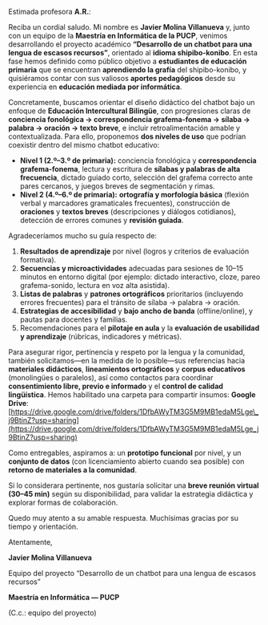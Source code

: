 Estimada profesora **A.R.**:

Reciba un cordial saludo. Mi nombre es **Javier Molina Villanueva** y, junto con un equipo de la **Maestría en Informática de la PUCP**, venimos desarrollando el proyecto académico **“Desarrollo de un chatbot para una lengua de escasos recursos”**, orientado al **idioma shipibo-konibo**. En esta fase hemos definido como público objetivo a **estudiantes de educación primaria** que se encuentran **aprendiendo la grafía** del shipibo-konibo, y quisiéramos contar con sus valiosos **aportes pedagógicos** desde su experiencia en **educación mediada por informática**.

Concretamente, buscamos orientar el diseño didáctico del chatbot bajo un enfoque de **Educación Intercultural Bilingüe**, con progresiones claras de **conciencia fonológica → correspondencia grafema-fonema → sílaba → palabra → oración → texto breve**, e incluir retroalimentación amable y contextualizada. Para ello, proponemos **dos niveles de uso** que podrían coexistir dentro del mismo chatbot educativo:

* **Nivel 1 (2.º–3.º de primaria):** conciencia fonológica y **correspondencia grafema-fonema**, lectura y escritura de **sílabas y palabras de alta frecuencia**, dictado guiado corto, selección del grafema correcto ante pares cercanos, y juegos breves de segmentación y rimas.
* **Nivel 2 (4.º–6.º de primaria):** **ortografía y morfología básica** (flexión verbal y marcadores gramaticales frecuentes), construcción de **oraciones** y **textos breves** (descripciones y diálogos cotidianos), detección de errores comunes y **revisión guiada**.

Agradeceríamos mucho su guía respecto de:

1. **Resultados de aprendizaje** por nivel (logros y criterios de evaluación formativa).
2. **Secuencias y microactividades** adecuadas para sesiones de 10–15 minutos en entorno digital (por ejemplo: dictado interactivo, cloze, pareo grafema-sonido, lectura en voz alta asistida).
3. **Listas de palabras** y **patrones ortográficos** prioritarios (incluyendo errores frecuentes) para el tránsito de sílaba → palabra → oración.
4. **Estrategias de accesibilidad** y **bajo ancho de banda** (offline/online), y pautas para docentes y familias.
5. Recomendaciones para el **pilotaje en aula** y la **evaluación de usabilidad y aprendizaje** (rúbricas, indicadores y métricas).

Para asegurar rigor, pertinencia y respeto por la lengua y la comunidad, también solicitamos—en la medida de lo posible—sus referencias hacia **materiales didácticos**, **lineamientos ortográficos** y **corpus educativos** (monolingües o paralelos), así como contactos para coordinar **consentimiento libre, previo e informado** y el **control de calidad lingüística**. Hemos habilitado una carpeta para compartir insumos:
**Google Drive**: [https://drive.google.com/drive/folders/1DfbAWyTM3G5M9MB1edaM5Lge\_j9BtinZ?usp=sharing](https://drive.google.com/drive/folders/1DfbAWyTM3G5M9MB1edaM5Lge_j9BtinZ?usp=sharing)

Como entregables, aspiramos a: un **prototipo funcional** por nivel, y un **conjunto de datos** (con licenciamiento abierto cuando sea posible) con **retorno de materiales a la comunidad**.

Si lo considerara pertinente, nos gustaría solicitar una **breve reunión virtual (30–45 min)** según su disponibilidad, para validar la estrategia didáctica y explorar formas de colaboración.

Quedo muy atento a su amable respuesta. Muchísimas gracias por su tiempo y orientación.

Atentamente,

**Javier Molina Villanueva**

Equipo del proyecto “Desarrollo de un chatbot para una lengua de escasos recursos”

**Maestría en Informática — PUCP**

(C.c.: equipo del proyecto)